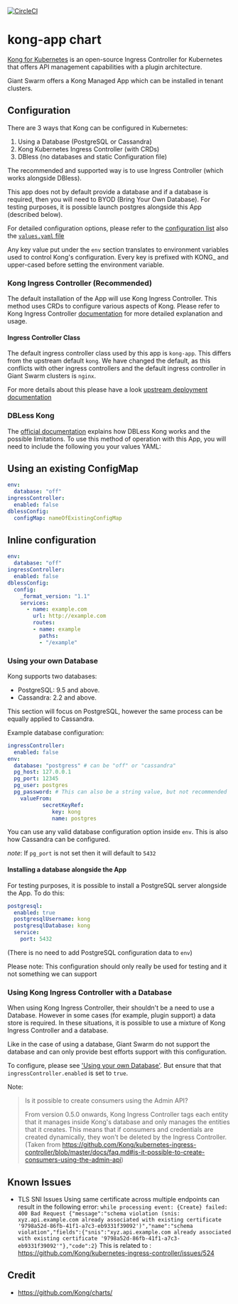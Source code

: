 [![CircleCI](https://circleci.com/gh/giantswarm/kong-app.svg?style=shield)](https://circleci.com/gh/giantswarm/kong-app)

# kong-app chart

[Kong for Kubernetes](https://github.com/Kong/kubernetes-ingress-controller) is
an open-source Ingress Controller for Kubernetes that offers API management capabilities
with a plugin architecture.

Giant Swarm offers a Kong Managed App which can be installed in tenant clusters.

## Configuration
There are 3 ways that Kong can be configured in Kubernetes:

1. Using a Database (PostgreSQL or Cassandra)
1. Kong Kubernetes Ingress Controller (with CRDs)
1. DBless (no databases and static Configuration file)

The recommended and supported way is to use Ingress Controller (which works
alongside DBless).

This app does not by default provide a database and if a database is required,
then you will need to BYOD (Bring Your Own Database). For testing purposes, it
is possible launch postgres alongside this App (described below).

For detailed configuration options, please refer to the [configuration list](helm/kong-app/README.md#configuration)
also the [`values.yaml` file](helm/kong-app/values.yaml)

Any key value put under the `env` section translates to environment variables
used to control Kong's configuration. Every key is prefixed with KONG_ and
upper-cased before setting the environment variable.

### Kong Ingress Controller (Recommended)
The default installation of the App will use Kong Ingress Controller. This
method uses CRDs to configure various aspects of Kong. Please refer to Kong
Ingress Controller
[documentation](https://github.com/Kong/kubernetes-ingress-controller/tree/master/docs)
for more detailed explanation and usage.

#### Ingress Controller Class
The default ingress controller class used by this app is `kong-app`. This
differs from the upstream default `kong`. We have changed the default, as this
conflicts with other ingress controllers and the default ingress controller in
Giant Swarm clusters is `nginx`.

For more details about this please have a look [upstream deployment
documentation](https://github.com/Kong/kubernetes-ingress-controller/blob/master/docs/concepts/deployment.md#multiple-ingress-controllers)

### DBLess Kong
The [official documentation](https://docs.konghq.com/1.4.x/db-less-and-declarative-config/)
explains how DBLess Kong works and the possible limitations. To use this method
of operation with this App, you will need to include the following you your
values YAML:

Using an existing ConfigMap
---------------------------
```YAML
env:
  database: "off"
ingressController:
  enabled: false
dblessConfig:
  configMap: nameOfExistingConfigMap
```

Inline configuration
--------------------
```YAML
env:
  database: "off"
ingressController:
  enabled: false
dblessConfig:
  config:
    _format_version: "1.1"
    services:
      - name: example.com
        url: http://example.com
        routes:
        - name: example
          paths:
          - "/example"
```

### Using your own Database
Kong supports two databases:

- PostgreSQL: 9.5 and above.
- Cassandra: 2.2 and above.

This section will focus on PostgreSQL, however the same process can be equally
applied to Cassandra.

Example database configuration:
```YAML
ingressController:
  enabled: false
env:
  database: "postgress" # can be "off" or "cassandra"
  pg_host: 127.0.0.1
  pg_port: 12345
  pg_user: postgres
  pg_password: # This can also be a string value, but not recommended
    valueFrom:
           secretKeyRef:
              key: kong
              name: postgres
```
You can use any valid database configuration option inside `env`. This is also
how Cassandra can be configured.

_note_: If `pg_port` is not set then it will default to `5432`

#### Installing a database alongside the App
For testing purposes, it is possible to install a PostgreSQL server alongside
the App. To do this:

```YAML
postgresql:
  enabled: true
  postgresqlUsername: kong
  postgresqlDatabase: kong
  service:
    port: 5432
```
(There is no need to add PostgreSQL configuration data to `env`)

Please note: This configuration should only really be used for testing and it
not something we can support

### Using Kong Ingress Controller with a Database
When using Kong Ingress Controller, their shouldn't be a need to use a Database.
However in some cases (for example, plugin support) a data store is
required. In these situations, it is possible to use a mixture of Kong Ingress
Controller and a database.

Like in the case of using a database, Giant Swarm do not support the database and
can only provide best efforts support with this configuration.

To configure, please see ['Using your own Database'](#using-your-own-database).
But ensure that that `ingressController.enabled` is set to `true`.

Note:
> Is it possible to create consumers using the Admin API?
>
> From version 0.5.0 onwards, Kong Ingress Controller tags each entity that it
> manages inside Kong's database and only manages the entities that it creates.
> This means that if consumers and credentials are created dynamically,
> they won't be deleted by the Ingress Controller.
(Taken from https://github.com/Kong/kubernetes-ingress-controller/blob/master/docs/faq.md#is-it-possible-to-create-consumers-using-the-admin-api)

## Known Issues

- TLS SNI Issues
  Using same certificate across multiple endpoints can result in the following
  error:
  ```while processing event: {Create} failed: 400 Bad Request {"message":"schema violation (snis: xyz.api.example.com already associated with existing certificate '9798a52d-86fb-41f1-a7c3-eb9331f39092')","name":"schema violation","fields":{"snis":"xyz.api.example.com already associated with existing certificate '9798a52d-86fb-41f1-a7c3-eb9331f39092'"},"code":2}```
  This is related to : https://github.com/Kong/kubernetes-ingress-controller/issues/524

## Credit

* https://github.com/Kong/charts/
